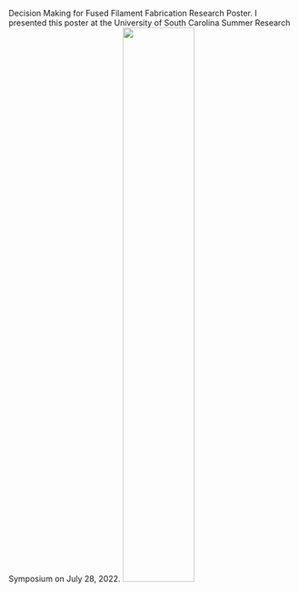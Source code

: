 Decision Making for Fused Filament Fabrication Research Poster. I presented this poster at the University of South Carolina Summer Research Symposium on July 28, 2022.
<img src="https://user-images.githubusercontent.com/89412912/187248330-2ef6e614-a456-4801-bbc8-c2621e99f7cd.jpg" width=50% height=50%>

